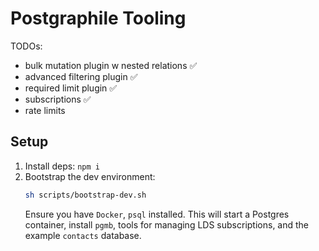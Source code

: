 # Postgraphile Tooling

TODOs:
- bulk mutation plugin w nested relations ✅
- advanced filtering plugin ✅
- required limit plugin ✅
- subscriptions ✅
- rate limits 

## Setup

1. Install deps: `npm i`
2. Bootstrap the dev environment:
	```sh
	sh scripts/bootstrap-dev.sh
	```
	Ensure you have `Docker`, `psql` installed. This will start a Postgres container, install `pgmb`, tools for managing LDS subscriptions, and the example `contacts` database.